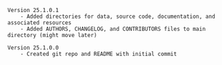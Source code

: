 
    Version 25.1.0.1
        - Added directories for data, source code, documentation, and associated resources
        - Added AUTHORS, CHANGELOG, and CONTRIBUTORS files to main directory (might move later)

    Version 25.1.0.0 
        - Created git repo and README with initial commit